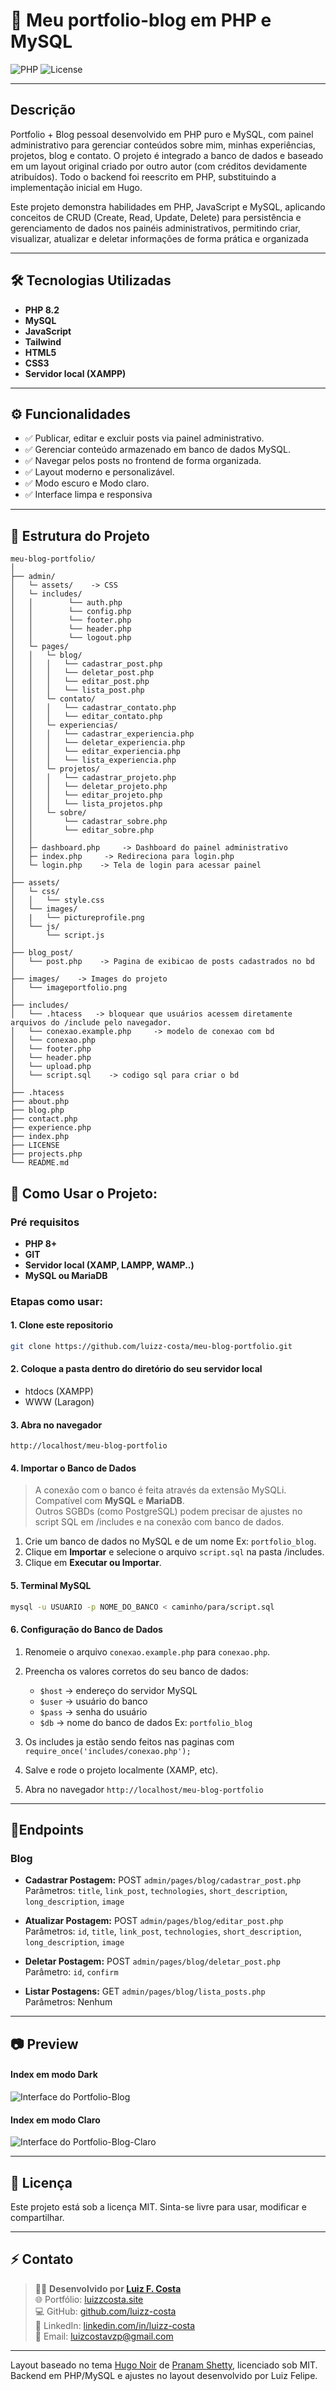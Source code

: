 # 🚀 Meu portfolio-blog em PHP e MySQL

![PHP](https://img.shields.io/badge/PHP-8.2-blue)
![License](https://img.shields.io/badge/License-MIT-green)

---

## Descrição

Portfolio + Blog pessoal desenvolvido em PHP puro e MySQL, com painel administrativo para gerenciar conteúdos sobre mim, minhas experiências, projetos, blog e contato. O projeto é integrado a banco de dados e baseado em um layout original criado por outro autor (com créditos devidamente atribuídos). Todo o backend foi reescrito em PHP, substituindo a implementação inicial em Hugo.

Este projeto demonstra habilidades em PHP, JavaScript e MySQL, aplicando conceitos de CRUD (Create, Read, Update, Delete) para persistência e gerenciamento de dados nos painéis administrativos, permitindo criar, visualizar, atualizar e deletar informações de forma prática e organizada

----

## 🛠️ Tecnologias Utilizadas

- **PHP 8.2**
- **MySQL**
- **JavaScript**
- **Tailwind**
- **HTML5**
- **CSS3**
- **Servidor local (XAMPP)**

---

## ⚙️ Funcionalidades

- ✅ Publicar, editar e excluir posts via painel administrativo.  
- ✅ Gerenciar conteúdo armazenado em banco de dados MySQL. 
- ✅ Navegar pelos posts no frontend de forma organizada. 
- ✅ Layout moderno e personalizável.  
- ✅ Modo escuro e Modo claro.  
- ✅ Interface limpa e responsiva  

---

## 📁 Estrutura do Projeto

```
meu-blog-portfolio/
│
├── admin/
│   └─ assets/    -> CSS
│   └─ includes/ 
│   │        └── auth.php
│   │        └── config.php
│   │        └── footer.php
│   │        └── header.php
│   │        └── logout.php
│   └─ pages/
│   │   └─ blog/ 
│   │   │   └── cadastrar_post.php
│   │   │   └── deletar_post.php
│   │   │   └── editar_post.php
│   │   │   └── lista_post.php
│   │   └─ contato/ 
│   │   │   └── cadastrar_contato.php
│   │   │   └── editar_contato.php
│   │   └─ experiencias/ 
│   │   │   └── cadastrar_experiencia.php
│   │   │   └── deletar_experiencia.php
│   │   │   └── editar_experiencia.php
│   │   │   └── lista_experiencia.php
│   │   └─ projetos/ 
│   │   │   └── cadastrar_projeto.php
│   │   │   └── deletar_projeto.php
│   │   │   └── editar_projeto.php
│   │   │   └── lista_projetos.php
│   │   └─ sobre/ 
│   │       └── cadastrar_sobre.php
│   │       └── editar_sobre.php
│   │       
│   ├─ dashboard.php     -> Dashboard do painel administrativo
│   ├─ index.php     -> Redireciona para login.php
│   └─ login.php    -> Tela de login para acessar painel
│   
├── assets/
│   └─ css/
│   │   └── style.css
│   └── images/
│   |   └── pictureprofile.png
│   └── js/
│       └── script.js
│   
├── blog_post/
│   └── post.php    -> Pagina de exibicao de posts cadastrados no bd
│     
├── images/    -> Images do projeto
│   └── imageportfolio.png  
│       
├── includes/
│   └── .htacess   -> bloquear que usuários acessem diretamente arquivos do /include pelo navegador.
│   └── conexao.example.php     -> modelo de conexao com bd
│   └── conexao.php
│   └── footer.php
│   └── header.php
│   └── upload.php
│   └── script.sql    -> codigo sql para criar o bd
│       
├── .htacess
├── about.php
├── blog.php
├── contact.php
├── experience.php
├── index.php
├── LICENSE
├── projects.php
└── README.md
```

## 🧩 Como Usar o Projeto:

### Pré requisitos
- **PHP 8+** 
- **GIT**
- **Servidor local (XAMP, LAMPP, WAMP..)**
- **MySQL ou MariaDB**

### Etapas como usar:

#### 1. Clone este repositorio
```bash
git clone https://github.com/luizz-costa/meu-blog-portfolio.git
```

#### 2. Coloque a pasta dentro do diretório do seu servidor local
- htdocs (XAMPP)
- WWW (Laragon)

#### 3. Abra no navegador
`http://localhost/meu-blog-portfolio`

#### 4. Importar o Banco de Dados
> A conexão com o banco é feita através da extensão MySQLi.
> Compatível com **MySQL** e **MariaDB**.  
> Outros SGBDs (como PostgreSQL) podem precisar de ajustes no script SQL em /includes e na conexão com banco de dados.

1. Crie um banco de dados no MySQL e de um nome Ex: `portfolio_blog`.
2. Clique em **Importar** e selecione o arquivo `script.sql` na pasta /includes.
3. Clique em **Executar ou Importar**.

#### 5. Terminal MySQL
```bash
mysql -u USUARIO -p NOME_DO_BANCO < caminho/para/script.sql
```

#### 6. Configuração do Banco de Dados

1. Renomeie o arquivo `conexao.example.php` para `conexao.php`.
2. Preencha os valores corretos do seu banco de dados:
   - `$host` → endereço do servidor MySQL
   - `$user` → usuário do banco
   - `$pass` → senha do usuário
   - `$db`   → nome do banco de dados Ex: `portfolio_blog`

3. Os includes ja estão sendo feitos nas paginas com `require_once('includes/conexao.php');`
4. Salve e rode o projeto localmente (XAMP, etc).
5. Abra no navegador `http://localhost/meu-blog-portfolio`

---

## 🔹Endpoints

### Blog

- **Cadastrar Postagem:** POST `admin/pages/blog/cadastrar_post.php`  
  Parâmetros: `title`, `link_post`, `technologies`, `short_description`, `long_description`, `image`

- **Atualizar Postagem:** POST `admin/pages/blog/editar_post.php`  
  Parâmetros: `id`, `title`, `link_post`, `technologies`, `short_description`, `long_description`, `image`

- **Deletar Postagem:** POST `admin/pages/blog/deletar_post.php`  
  Parâmetro: `id`, `confirm`

- **Listar Postagens:** GET `admin/pages/blog/lista_posts.php`  
  Parâmetros: Nenhum

---
## 📷 Preview

#### Index em modo Dark
![Interface do Portfolio-Blog](images/indexabout.png)

#### Index em modo Claro
![Interface do Portfolio-Blog-Claro](images/indexportfolioclaro.png)

---

## 📄 Licença

Este projeto está sob a licença MIT.
Sinta-se livre para usar, modificar e compartilhar.

---


## ⚡ Contato

> 👨‍💻 **Desenvolvido por [Luiz F. Costa](https://luizzcosta.site)**  
> 🌐 Portfólio: [luizzcosta.site](https://luizzcosta.site)  
> 💻 GitHub: [github.com/luizz-costa](https://github.com/luizz-costa)  
> 💼 LinkedIn: [linkedin.com/in/luizz-costa](https://linkedin.com/in/luizz-costa)  
> 📧 Email: [luizcostavzp@gmail.com](mailto:luizcostavzp@gmail.com)

---


Layout baseado no tema [Hugo Noir](https://themes.gohugo.io/themes/hugo-noir/) de [Pranam Shetty](https://github.com/prxshetty), licenciado sob MIT. 
Backend em PHP/MySQL e ajustes no layout desenvolvido por Luiz Felipe.